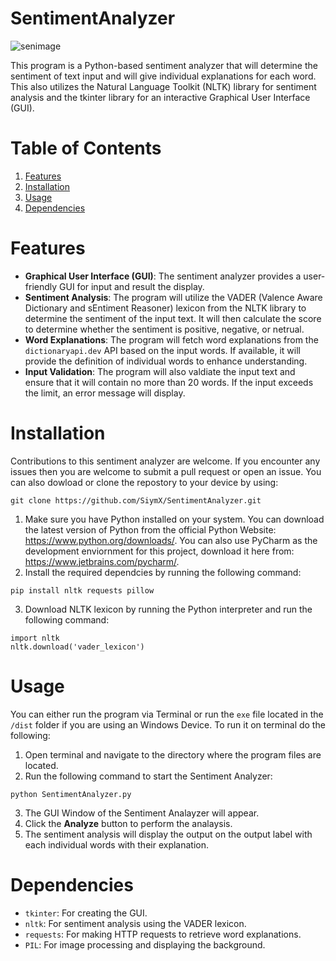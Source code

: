 # SentimentAnalyzer
![senimage](https://github.com/SiymX/SentimentAnalyzer/assets/63435885/f95984ff-15e4-477e-b1c7-3ca57ffbb6b7)

This program is a Python-based sentiment analyzer that will determine the sentiment of text input and will give individual explanations 
for each word. This also utilizes the Natural Language Toolkit (NLTK) library for sentiment analysis and the tkinter library for an
interactive Graphical User Interface (GUI).




# Table of Contents
1. [Features](#features)
2. [Installation](#installation)
3. [Usage](#usage)
4. [Dependencies](#dependencies)




# Features
- **Graphical User Interface (GUI)**: The sentiment analyzer provides a user-friendly GUI for input and result the display.
- **Sentiment Analysis**: The program will utilize the VADER (Valence Aware Dictionary and sEntiment Reasoner) lexicon from the NLTK library to 
determine the sentiment of the input text. It will then calculate the score to determine whether the sentiment is positive, negative, or netrual.
- **Word Explanations**: The program will fetch word explanations from the ``dictionaryapi.dev`` API based on the input words. If available, it will
provide the definition of individual words to enhance understanding.
- **Input Validation**: The program will also valdiate the input text and ensure that it will contain no more than 20 words. If the input exceeds the limit, 
an error message will display.





# Installation
Contributions to this sentiment analyzer are welcome. If you encounter any issues then you are welcome to submit a pull request or
open an issue. You can also dowload or clone the repostory to your device by using:
```
git clone https://github.com/SiymX/SentimentAnalyzer.git
```

1. Make sure you have Python installed on your system. You can download the latest version of Python from the official Python Website: https://www.python.org/downloads/.
You can also use PyCharm as the development enviornment for this project, download it here from: https://www.jetbrains.com/pycharm/.
2. Install the required dependcies by running the following command:
```
pip install nltk requests pillow
```
3. Download NLTK lexicon by running the Python interpreter and run the following command:
```
import nltk
nltk.download('vader_lexicon')
```




# Usage
You can either run the program via Terminal or run the `exe` file located in the ```/dist``` folder if you are using an Windows Device. To run it on terminal do the following:
1. Open terminal and navigate to the directory where the program files are located.
2. Run the following command to start the Sentiment Analyzer:
```
python SentimentAnalyzer.py
```
3. The GUI Window of the Sentiment Analayzer will appear.
4. Click the **Analyze** button to perform the analaysis.
5. The sentiment analysis will display the output on the output label with each individual words with their explanation.





# Dependencies
* `tkinter`: For creating the GUI.
* `nltk`: For sentiment analysis using the VADER lexicon.
* `requests`: For making HTTP requests to retrieve word explanations.
* `PIL`: For image processing and displaying the background.

